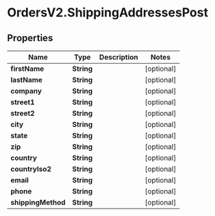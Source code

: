 # OrdersV2.ShippingAddressesPost

## Properties
Name | Type | Description | Notes
------------ | ------------- | ------------- | -------------
**firstName** | **String** |  | [optional] 
**lastName** | **String** |  | [optional] 
**company** | **String** |  | [optional] 
**street1** | **String** |  | [optional] 
**street2** | **String** |  | [optional] 
**city** | **String** |  | [optional] 
**state** | **String** |  | [optional] 
**zip** | **String** |  | [optional] 
**country** | **String** |  | [optional] 
**countryIso2** | **String** |  | [optional] 
**email** | **String** |  | [optional] 
**phone** | **String** |  | [optional] 
**shippingMethod** | **String** |  | [optional] 
